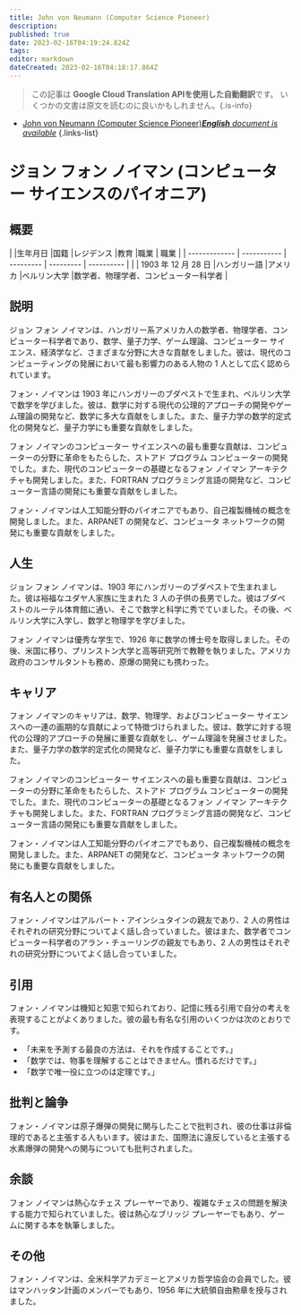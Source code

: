 ```yaml
---
title: John von Neumann (Computer Science Pioneer)
description: 
published: true
date: 2023-02-16T04:19:24.824Z
tags: 
editor: markdown
dateCreated: 2023-02-16T04:18:17.864Z
---
```


> この記事は **Google Cloud Translation APIを使用した自動翻訳**です。
いくつかの文書は原文を読むのに良いかもしれません。{.is-info}



- [John von Neumann (Computer Science Pioneer)***English** document is available*](/en/Knowledge-base/Dictionary/Person/john-von-neumann-computer-science-pioneer)
{.links-list}


# ジョン フォン ノイマン (コンピューター サイエンスのパイオニア)

## 概要

| |生年月日 |国籍 |レジデンス |教育 |職業 | 職業
| | ------------- | ----------- | --------- | --------- | ---------- |
| | 1903 年 12 月 28 日 |ハンガリー語 |アメリカ |ベルリン大学 |数学者、物理学者、コンピューター科学者 |

## 説明
ジョン フォン ノイマンは、ハンガリー系アメリカ人の数学者、物理学者、コンピューター科学者であり、数学、量子力学、ゲーム理論、コンピューター サイエンス、経済学など、さまざまな分野に大きな貢献をしました。彼は、現代のコンピューティングの発展において最も影響力のある人物の 1 人として広く認められています。

フォン・ノイマンは 1903 年にハンガリーのブダペストで生まれ、ベルリン大学で数学を学びました。彼は、数学に対する現代の公理的アプローチの開発やゲーム理論の開発など、数学に多大な貢献をしました。また、量子力学の数学的定式化の開発など、量子力学にも重要な貢献をしました。

フォン ノイマンのコンピューター サイエンスへの最も重要な貢献は、コンピューターの分野に革命をもたらした、ストアド プログラム コンピューターの開発でした。また、現代のコンピューターの基礎となるフォン ノイマン アーキテクチャも開発しました。また、FORTRAN プログラミング言語の開発など、コンピューター言語の開発にも重要な貢献をしました。

フォン・ノイマンは人工知能分野のパイオニアでもあり、自己複製機械の概念を開発しました。また、ARPANET の開発など、コンピュータ ネットワークの開発にも重要な貢献をしました。

## 人生
ジョン フォン ノイマンは、1903 年にハンガリーのブダペストで生まれました。彼は裕福なユダヤ人家族に生まれた 3 人の子供の長男でした。彼はブダペストのルーテル体育館に通い、そこで数学と科学に秀でていました。その後、ベルリン大学に入学し、数学と物理学を学びました。

フォン ノイマンは優秀な学生で、1926 年に数学の博士号を取得しました。その後、米国に移り、プリンストン大学と高等研究所で教鞭を執りました。アメリカ政府のコンサルタントも務め、原爆の開発にも携わった。

## キャリア
フォン ノイマンのキャリアは、数学、物理学、およびコンピューター サイエンスへの一連の画期的な貢献によって特徴づけられました。彼は、数学に対する現代の公理的アプローチの発展に重要な貢献をし、ゲーム理論を発展させました。また、量子力学の数学的定式化の開発など、量子力学にも重要な貢献をしました。

フォン ノイマンのコンピューター サイエンスへの最も重要な貢献は、コンピューターの分野に革命をもたらした、ストアド プログラム コンピューターの開発でした。また、現代のコンピューターの基礎となるフォン ノイマン アーキテクチャも開発しました。また、FORTRAN プログラミング言語の開発など、コンピューター言語の開発にも重要な貢献をしました。

フォン・ノイマンは人工知能分野のパイオニアでもあり、自己複製機械の概念を開発しました。また、ARPANET の開発など、コンピュータ ネットワークの開発にも重要な貢献をしました。

## 有名人との関係
フォン・ノイマンはアルバート・アインシュタインの親友であり、2 人の男性はそれぞれの研究分野についてよく話し合っていました。彼はまた、数学者でコンピューター科学者のアラン・チューリングの親友でもあり、2 人の男性はそれぞれの研究分野についてよく話し合っていました。

## 引用
フォン・ノイマンは機知と知恵で知られており、記憶に残る引用で自分の考えを表現することがよくありました。彼の最も有名な引用のいくつかは次のとおりです。

- 「未来を予測する最良の方法は、それを作成することです。」
- 「数学では、物事を理解することはできません。慣れるだけです。」
- 「数学で唯一役に立つのは定理です。」

## 批判と論争
フォン・ノイマンは原子爆弾の開発に関与したことで批判され、彼の仕事は非倫理的であると主張する人もいます。彼はまた、国際法に違反していると主張する水素爆弾の開発への関与についても批判されました。

## 余談
フォン ノイマンは熱心なチェス プレーヤーであり、複雑なチェスの問題を解決する能力で知られていました。彼は熱心なブリッジ プレーヤーでもあり、ゲームに関する本を執筆しました。

## その他
フォン・ノイマンは、全米科学アカデミーとアメリカ哲学協会の会員でした。彼はマンハッタン計画のメンバーでもあり、1956 年に大統領自由勲章を授与されました。